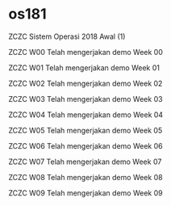 # os181
ZCZC Sistem Operasi 2018 Awal (1)


ZCZC W00 Telah mengerjakan demo Week 00


ZCZC W01 Telah mengerjakan demo Week 01


ZCZC W02 Telah mengerjakan demo Week 02


ZCZC W03 Telah mengerjakan demo Week 03


ZCZC W04 Telah mengerjakan demo Week 04


ZCZC W05 Telah mengerjakan demo Week 05


ZCZC W06 Telah mengerjakan demo Week 06


ZCZC W07 Telah mengerjakan demo Week 07


ZCZC W08 Telah mengerjakan demo Week 08


ZCZC W09 Telah mengerjakan demo Week 09
